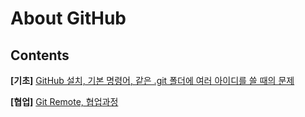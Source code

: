 # About GitHub

## Contents

**[기초]** [GitHub 설치, 기본 명령어, 같은 .git 폴더에 여러 아이디를 쓸 때의 문제](https://github.com/undervineg/Practices/tree/master/GitHub/Basic)

**[협업]** [Git Remote, 협업과정](https://github.com/undervineg/Practices/tree/master/GitHub/Advanced)